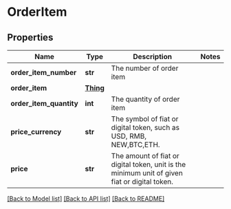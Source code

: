 # OrderItem

## Properties
Name | Type | Description | Notes
------------ | ------------- | ------------- | -------------
**order_item_number** | **str** | The number of order item | 
**order_item** | [**Thing**](Thing.md) |  | 
**order_item_quantity** | **int** | The quantity of order item | 
**price_currency** | **str** | The symbol of fiat or digital token, such as USD, RMB, NEW,BTC,ETH. | 
**price** | **str** | The amount of fiat or digital token, unit is the minimum unit of given fiat or digital token. | 

[[Back to Model list]](../README.md#documentation-for-models) [[Back to API list]](../README.md#documentation-for-api-endpoints) [[Back to README]](../README.md)

